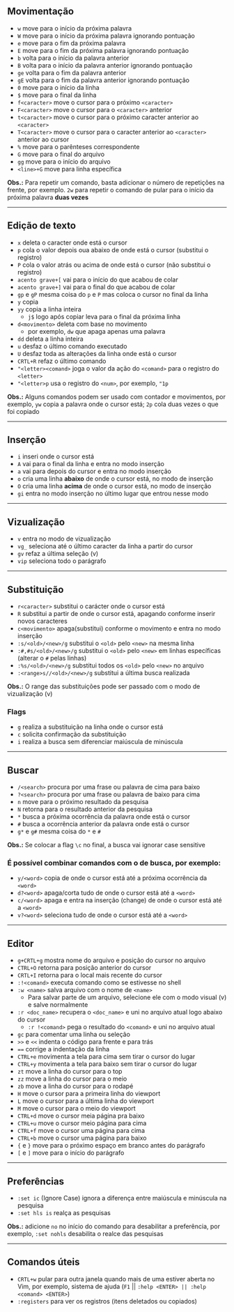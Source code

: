 ## Movimentação
- `w` move para o início da próxima palavra
- `W` move para o início da próxima palavra ignorando pontuação
- `e` move para o fim da próxima palavra
- `E` move para o fim da próxima palavra ignorando pontuação
- `b` volta para o início da palavra anterior
- `B` volta para o início da palavra anterior ignorando pontuação
- `ge` volta para o fim da palavra anterior
- `gE` volta para o fim da palavra anterior ignorando pontuação
- `0` move para o início da linha
- `$` move para o final da linha
- `f<caracter>` move o cursor para o próximo `<caracter>`
- `F<caracter>` move o cursor para o `<caracter>` anterior 
- `t<caracter>` move o cursor para o próximo caracter anterior ao `<caracter>`
- `T<caracter>` move o cursor para o caracter anterior ao `<caracter>` anterior ao cursor
- `%` move para o parênteses correspondente
- `G` move para o final do arquivo
- `gg` move para o início do arquivo
- `<line>+G` move para linha específica

**Obs.:** Para repetir um comando, basta adicionar o número de repetições na frente, por exemplo. `2w` para repetir o comando de pular para o início da próxima palavra **duas vezes**

---

## Edição de texto
- `x` deleta o caracter onde está o cursor
- `p` cola o valor depois oua abaixo de onde está o cursor (substitui o registro)
- `P` cola o valor atrás ou acima de onde está o cursor (não substitui o registro)
- `acento grave+[` vai para o início do que acabou de colar
- `acento grave+]` vai para o final do que acabou de colar
- `gp` e `gP` mesma coisa do `p` e `P` mas coloca o cursor no final da linha
- `y` copia
- `yy` copia a linha inteira
	- `j$` logo após copiar leva para o final da próxima linha
- `d<movimento>` deleta com base no movimento
    - por exemplo, `dw` que apaga apenas uma palavra
- `dd` deleta a linha inteira
- `u` desfaz o último comando executado
- `U` desfaz toda as alterações da linha onde está o cursor
- `CRTL+R` refaz o último comando
- `"<letter><comand>` joga o valor da ação do `<comand>` para o registro do `<letter>`
- `"<letter>p` usa o registro do `<num>`, por exemplo, `"1p`

**Obs.:** Alguns comandos podem ser usado com contador e movimentos, por exemplo, `yw` copia a palavra onde o cursor está; `2p` cola duas vezes o que foi copiado 

---

## Inserção
- `i` inseri onde o cursor está
- `A` vai para o final da linha e entra no modo inserção
- `a` vai para depois do cursor e entra no modo inserção
- `o` cria uma linha **abaixo** de onde o cursor está, no modo de inserção
- `O` cria uma linha **acima** de onde o cursor está, no modo de inserção
- `gi` entra no modo inserção no último lugar que entrou nesse modo 

---

## Vizualização
- `v` entra no modo de vizualização
- `vg_` seleciona até o último caracter da linha a partir do cursor
- `gv` refaz a última seleção (v)
- `vip` seleciona todo o parágrafo 

---

## Substituição
- `r<caracter>` substitui o carácter onde o cursor está
- `R` substitui a partir de onde o cursor está, apagando conforme inserir novos caracteres
- `c<movimento>` apaga(substitui) conforme o movimento e entra no modo inserção
- `:s/<old>/<new>/g` substitui o `<old>` pelo `<new>` na mesma linha
- `:#,#s/<old>/<new>/g` substitui o `<old>` pelo `<new>` em linhas específicas (alterar o `#` pelas linhas)
- `:%s/<old>/<new>/g` substitui todos os `<old>` pelo `<new>` no arquivo
- `:<range>s//<old>/<new>/g` substitui a última busca realizada

**Obs.:** O range das substituições pode ser passado com o modo de vizualização (v)

### Flags
- `g` realiza a substituição na linha onde o cursor está
- `c` solicita confirmação da substituição
- `i` realiza a busca sem diferenciar maiúscula de minúscula

---

## Buscar
- `/<search>` procura por uma frase ou palavra de cima para baixo
- `?<search>` procura por uma frase ou palavra de baixo para cima
- `n` move para o próximo resultado  da pesquisa
- `N` retorna para o resultado anterior da pesquisa
- `*` busca a próxima ocorrência da palavra onde está o cursor
- `#` busca a ocorrência anterior da palavra onde está o cursor
- `g*` e `g#` mesma coisa do `*` e `#` 

**Obs.:** Se colocar a flag `\c` no final, a busca vai ignorar case sensitive

### É possível combinar comandos com o de busca, por exemplo:
- `y/<word>` copia de onde o cursor está até a próxima ocorrência da `<word>`
- `d?<word>` apaga/corta tudo de onde o cursor está até a `<word>`
- `c/<word>` apaga e entra na inserção (change) de onde o cursor está até a `<word>`
- `v?<word>` seleciona tudo de onde o cursor está até a `<word>`

---

## Editor
- `g+CRTL+g` mostra nome do arquivo e posição do cursor no arquivo
- `CTRL+O` retorna para posição anterior do cursor
- `CRTL+I` retorna para o local mais recente do cursor
- `:!<comand>` executa comando como se estivesse no shell
- `:w <name>` salva arquivo com o nome de `<name>`
	- Para salvar parte de um arquivo, selecione ele com o modo visual (v) e salve normalmente
- `:r <doc_name>` recupera o `<doc_name>` e uni no arquivo atual logo abaixo do cursor
	- `:r !<comand>` pega o resultado do `<comand>` e uni no arquivo atual
- `gc` para comentar uma linha ou seleção
- `>>` e `<<` indenta o código para frente e para trás
- `==` corrige a indentação da linha
- `CTRL+e` movimenta a tela para cima sem tirar o cursor do lugar
- `CTRL+y` movimenta a tela para baixo sem tirar o cursor do lugar
- `zt` move a linha do cursor para o top
- `zz` move a linha do cursor para o meio
- `zb` move a linha do cursor para o rodapé
- `H` move o cursor para a primeira linha do viewport
- `L` move o cursor para a última linha do viewport
- `M` move o cursor para o meio do viewport
- `CTRL+d` move o cursor meia página pra baixo
- `CTRL+u` move o cursor meio página para cima
- `CTRL+f` move o cursor uma página para cima
- `CTRL+b` move o cursor uma página para baixo
- `{` e `}` move para o próximo espaço em branco antes do parágrafo
- `[` e `]` move para o início do parágrafo

---

## Preferências
- `:set ic` (Ignore Case)  ignora a diferença entre maiúscula e minúscula na pesquisa
- `:set hls is` realça as pesquisas

**Obs.:** adicione `no` no início do comando para desabilitar a preferência, por exemplo, `:set nohls` desabilita o realce das pesquisas

---

## Comandos úteis
- `CRTL+w` pular para outra janela quando mais de uma estiver aberta no Vim, por exemplo, sistema de ajuda (`F1` || `:help <ENTER> || :help <comand> <ENTER>`)
- `:registers` para ver os registros (itens deletados ou copiados)
